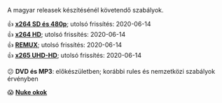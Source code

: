 A magyar releasek készítésénél követendő szabályok.

:+1: [**x264 SD és 480p**](https://github.com/encoding-hun/rules-and-standards/blob/master/series-and-movies-x264-sd-and-480p.md); utolsó frissítés: 2020-06-14<br />
:+1: [**x264 HD**](https://github.com/encoding-hun/rules-and-standards/blob/master/series-and-movies-x264-hd.md); utolsó frissítés: 2020-06-14<br />
:+1: [**REMUX**](https://github.com/encoding-hun/rules-and-standards/blob/master/series-and-movies-remux.md); utolsó frissítés: 2020-06-14<br />
:+1: [**x265 UHD-HD**](https://github.com/encoding-hun/rules-and-standards/blob/master/series-and-movies-x265-hd-uhd.md); utolsó frissítés: 2020-06-14<br />


:confused: **DVD és MP3**: előkészületben; korábbi rules és nemzetközi szabályok érvényben


:scream: [**Nuke okok**](https://github.com/encoding-hun/rules-and-standards/blob/master/nuke_reasons_movies.md)

